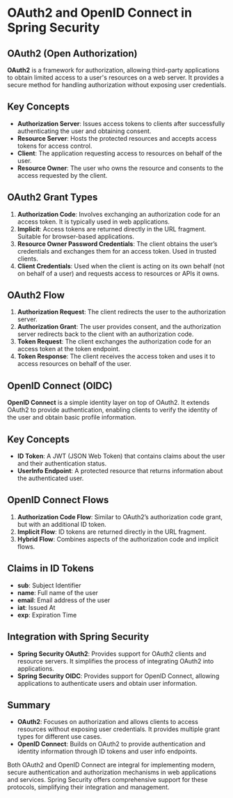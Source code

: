 # OAuth2 and OpenID Connect in Spring Security

## OAuth2 (Open Authorization)

**OAuth2** is a framework for authorization, allowing third-party applications to obtain limited access to a user's resources on a web server. It provides a secure method for handling authorization without exposing user credentials. 

## Key Concepts

- **Authorization Server**: Issues access tokens to clients after successfully authenticating the user and obtaining consent.
- **Resource Server**: Hosts the protected resources and accepts access tokens for access control.
- **Client**: The application requesting access to resources on behalf of the user.
- **Resource Owner**: The user who owns the resource and consents to the access requested by the client.

## OAuth2 Grant Types

1. **Authorization Code**: Involves exchanging an authorization code for an access token. It is typically used in web applications.
2. **Implicit**: Access tokens are returned directly in the URL fragment. Suitable for browser-based applications.
3. **Resource Owner Password Credentials**: The client obtains the user’s credentials and exchanges them for an access token. Used in trusted clients.
4. **Client Credentials**: Used when the client is acting on its own behalf (not on behalf of a user) and requests access to resources or APIs it owns.

## OAuth2 Flow

1. **Authorization Request**: The client redirects the user to the authorization server.
2. **Authorization Grant**: The user provides consent, and the authorization server redirects back to the client with an authorization code.
3. **Token Request**: The client exchanges the authorization code for an access token at the token endpoint.
4. **Token Response**: The client receives the access token and uses it to access resources on behalf of the user.

## OpenID Connect (OIDC)

**OpenID Connect** is a simple identity layer on top of OAuth2. It extends OAuth2 to provide authentication, enabling clients to verify the identity of the user and obtain basic profile information.

## Key Concepts

- **ID Token**: A JWT (JSON Web Token) that contains claims about the user and their authentication status.
- **UserInfo Endpoint**: A protected resource that returns information about the authenticated user.

## OpenID Connect Flows

1. **Authorization Code Flow**: Similar to OAuth2’s authorization code grant, but with an additional ID token.
2. **Implicit Flow**: ID tokens are returned directly in the URL fragment.
3. **Hybrid Flow**: Combines aspects of the authorization code and implicit flows.

## Claims in ID Tokens

- **sub**: Subject Identifier
- **name**: Full name of the user
- **email**: Email address of the user
- **iat**: Issued At
- **exp**: Expiration Time

## Integration with Spring Security

- **Spring Security OAuth2**: Provides support for OAuth2 clients and resource servers. It simplifies the process of integrating OAuth2 into applications.
- **Spring Security OIDC**: Provides support for OpenID Connect, allowing applications to authenticate users and obtain user information.

## Summary

- **OAuth2**: Focuses on authorization and allows clients to access resources without exposing user credentials. It provides multiple grant types for different use cases.
- **OpenID Connect**: Builds on OAuth2 to provide authentication and identity information through ID tokens and user info endpoints.

Both OAuth2 and OpenID Connect are integral for implementing modern, secure authentication and authorization mechanisms in web applications and services. Spring Security offers comprehensive support for these protocols, simplifying their integration and management.